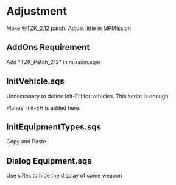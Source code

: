# Adjustment
Make @TZK_2.12 patch. Adjust little in MPMission

## AddOns Requirement
Add "TZK_Patch_212" in mission.sqm


## InitVehicle.sqs
Unnecessary to define Init-EH for vehicles. This script is enough.

Planes' Init-EH is added here.

## InitEquipmentTypes.sqs
Copy and Paste

## Dialog Equipment.sqs
Use siRes to hide the display of some weapon